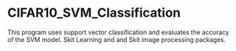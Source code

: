# CIFAR10_SVM_Classification
This program uses support vector classification and evaluates the accuracy of the SVM model. Skit Learning and and Skit image processing packages. 

